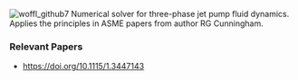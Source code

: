 ![woffl_github7](https://github.com/kwellis/woffl/assets/62774251/8b80146f-a503-4576-8f43-f1aa45d93a05)
Numerical solver for three-phase jet pump fluid dynamics. Applies the principles in ASME papers from author RG Cunningham.
### Relevant Papers   
- https://doi.org/10.1115/1.3447143

